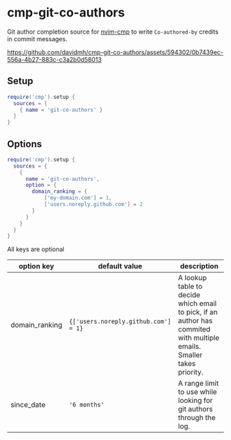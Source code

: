 # cmp-git-co-authors

Git author completion source for [nvim-cmp] to write `Co-authored-by` credits in commit messages.


https://github.com/davidmh/cmp-git-co-authors/assets/594302/0b7439ec-556a-4b27-883c-c3a2b0d58013


## Setup

```lua
require('cmp').setup {
  sources = {
    { name = 'git-co-authors' }
  }
}
```

## Options

```lua
require('cmp').setup {
  sources = {
    {
      name = 'git-co-authors',
      option = {
        domain_ranking = {
            ['my-domain.com'] = 1,
            ['users.noreply.github.com'] = 2
        }
      }
    }
  }
}
```

All keys are optional

| option key     | default value                        | description                                                                                                           |
| ---            | ---                                  | ---                                                                                                                   |
| domain_ranking | `{['users.noreply.github.com'] = 1}` | A lookup table to decide which email to pick, if an author has commited with multiple emails. Smaller takes priority. |
| since_date     | `'6 months'`                         | A range limit to use while looking for git authors through the log.                                                   |

[nvim-cmp]: https://github.com/hrsh7th/nvim-cmp
[lazy.nvim]: https://github.com/folke/lazy.nvim

